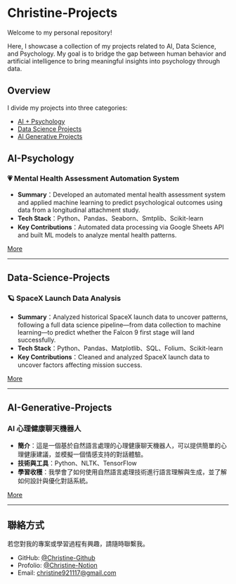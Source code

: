 # Christine-Projects
Welcome to my personal repository!

Here, I showcase a collection of my projects related to AI, Data Science, and Psychology. My goal is to bridge the gap between human behavior and artificial intelligence to bring meaningful insights into psychology through data.

## Overview
I divide my projects into three categories:

- [AI + Psychology](#ai-psychology)
- [Data Science Projects](#data-science-projects)
- [AI Generative Projects](#ai-generative-projects)




## AI-Psychology

### 💗 Mental Health Assessment Automation System

- **Summary**：Developed an automated mental health assessment system and applied machine learning to predict psychological outcomes using data from a longitudinal attachment study.
- **Tech Stack**：Python、Pandas、Seaborn、Smtplib、Scikit-learn
- **Key Contributions**：Automated data processing via Google Sheets API and built ML models to analyze mental health patterns.

[More](AI-Psychology/Mental%20Health%20Assessment%20Automation%20System)

---

## Data-Science-Projects

### 🪐 SpaceX Launch Data Analysis

- **Summary**：Analyzed historical SpaceX launch data to uncover patterns, following a full data science pipeline—from data collection to machine learning—to predict whether the Falcon 9 first stage will land successfully.
- **Tech Stack**：Python、Pandas、Matplotlib、SQL、Folium、Scikit-learn
- **Key Contributions**：Cleaned and analyzed SpaceX launch data to uncover factors affecting mission success.



[More](#)

---

## AI-Generative-Projects

### AI 心理健康聊天機器人

- **簡介**：這是一個基於自然語言處理的心理健康聊天機器人，可以提供簡單的心理健康建議，並模擬一個情感支持的對話體驗。
- **技術與工具**：Python、NLTK、TensorFlow
- **學習收穫**：我學會了如何使用自然語言處理技術進行語言理解與生成，並了解如何設計與優化對話系統。

[More](#)

---

## 聯絡方式

若您對我的專案或學習過程有興趣，請隨時聯繫我。

- GitHub: [@Christine-Github](https://github.com/Christine)
- Profolio: [@Christine-Notion](https://tidal-oval-da2.notion.site/Hi-I-m-Chiao-Chieh-Deng-1c323cab8111808e8afffbc7d5552a83)
- Email: christine921117@gmail.com
